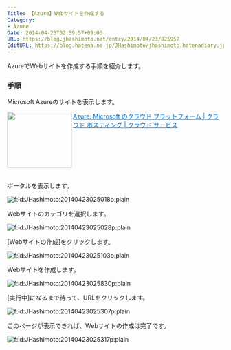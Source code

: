 ```yaml
---
Title: 【Azure】Webサイトを作成する
Category:
- Azure
Date: 2014-04-23T02:59:57+09:00
URL: https://blog.jhashimoto.net/entry/2014/04/23/025957
EditURL: https://blog.hatena.ne.jp/JHashimoto/jhashimoto.hatenadiary.jp/atom/entry/12921228815722509369
---
```


<p>AzureでWebサイトを作成する手順を紹介します。</p>
<h3>手順</h3>
<p>Microsoft Azureのサイトを表示します。</p>
<p><a href="http://azure.microsoft.com/ja-jp/" target="_blank"><img class="alignleft" src="http://capture.heartrails.com/150x130/shadow?http://azure.microsoft.com/ja-jp/" alt="" width="150" height="130" align="left" border="0" /></a><a style="color: #0070c5;" href="http://azure.microsoft.com/ja-jp/" target="_blank">Azure: Microsoft のクラウド プラットフォーム | クラウド ホスティング | クラウド サービス</a><a href="http://b.hatena.ne.jp/entry/http://azure.microsoft.com/ja-jp/" target="_blank"><img src="http://b.hatena.ne.jp/entry/image/http://azure.microsoft.com/ja-jp/" alt="" border="0" /></a></p>
<div style="clear: both;"> </div>
<p>ポータルを表示します。</p>
<p><img class="hatena-fotolife" title="f:id:JHashimoto:20140423025018p:plain" src="http://cdn-ak.f.st-hatena.com/images/fotolife/J/JHashimoto/20140423/20140423025018.png" alt="f:id:JHashimoto:20140423025018p:plain" /></p>
<p>Webサイトのカテゴリを選択します。</p>
<p><img class="hatena-fotolife" title="f:id:JHashimoto:20140423025028p:plain" src="http://cdn-ak.f.st-hatena.com/images/fotolife/J/JHashimoto/20140423/20140423025028.png" alt="f:id:JHashimoto:20140423025028p:plain" /></p>
<p>[Webサイトの作成]をクリックします。</p>
<p><img class="hatena-fotolife" title="f:id:JHashimoto:20140423025103p:plain" src="http://cdn-ak.f.st-hatena.com/images/fotolife/J/JHashimoto/20140423/20140423025103.png" alt="f:id:JHashimoto:20140423025103p:plain" /></p>
<p>Webサイトを作成します。</p>
<p><img class="hatena-fotolife" title="f:id:JHashimoto:20140423025830p:plain" src="http://cdn-ak.f.st-hatena.com/images/fotolife/J/JHashimoto/20140423/20140423025830.png" alt="f:id:JHashimoto:20140423025830p:plain" /></p>
<p>[実行中]になるまで待って、URLをクリックします。</p>
<p><img class="hatena-fotolife" title="f:id:JHashimoto:20140423025307p:plain" src="http://cdn-ak.f.st-hatena.com/images/fotolife/J/JHashimoto/20140423/20140423025307.png" alt="f:id:JHashimoto:20140423025307p:plain" /></p>
<p>このページが表示できれば、Webサイトの作成は完了です。</p>
<p><img class="hatena-fotolife" title="f:id:JHashimoto:20140423025317p:plain" src="http://cdn-ak.f.st-hatena.com/images/fotolife/J/JHashimoto/20140423/20140423025317.png" alt="f:id:JHashimoto:20140423025317p:plain" /></p>
